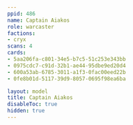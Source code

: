 ```yaml
---
ppid: 486
name: Captain Aiakos
role: warcaster
factions:
- cryx
scans: 4
cards:
- 5aa206fa-c801-34e5-b7c5-51c253e343bb
- 0975cdc7-c91d-32b1-ae44-95dbe9ed20d4
- 600a53ab-6785-3011-a1f3-0fac00eed22b
- 0fe8b01d-5117-39d9-8057-0695f98ea6ba

layout: model
title: Captain Aiakos
disableToc: true
hidden: true
---
```

